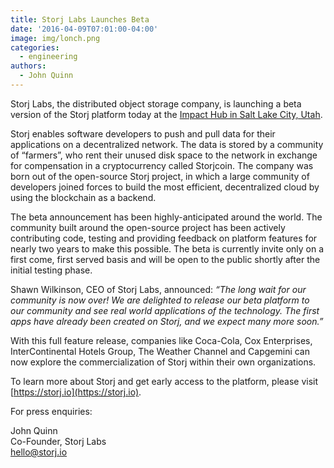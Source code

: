 ```yaml
---
title: Storj Labs Launches Beta
date: '2016-04-09T07:01:00-04:00'
image: img/lonch.png
categories:
  - engineering
authors:
  - John Quinn
---
```

Storj Labs, the distributed object storage company, is launching a beta version of the Storj platform today at the [Impact Hub in Salt Lake City, Utah](http://www.meetup.com/Utah-Bitcoin-Community/events/229605676/).

<!--more-->

Storj enables software developers to push and pull data for their applications on a decentralized network. The data is stored by a community of “farmers”, who rent their unused disk space to the network in exchange for compensation in a cryptocurrency called Storjcoin. The company was born out of the open-source Storj project, in which a large community of developers joined forces to build the most efficient, decentralized cloud by using the blockchain as a backend.

The beta announcement has been highly-anticipated around the world. The community built around the open-source project has been actively contributing code, testing and providing feedback on platform features for nearly two years to make this possible. The beta is currently invite only on a first come, first served basis and will be open to the public shortly after the initial testing phase.

Shawn Wilkinson, CEO of Storj Labs, announced: _“The long wait for our community is now over! We are delighted to release our beta platform to our community and see real world applications of the technology. The first apps have already been created on Storj, and we expect many more soon.”_

With this full feature release, companies like Coca-Cola, Cox Enterprises, InterContinental Hotels Group, The Weather Channel and Capgemini can now explore the commercialization of Storj within their own organizations.

To learn more about Storj and get early access to the platform, please visit [https://storj.io](https://storj.io).

  
For press enquiries:

John Quinn  
Co-Founder, Storj Labs  
[hello@storj.io](mailto:hello@storj.io)
